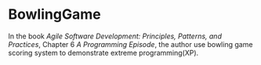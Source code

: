 # BowlingGame
In the book *Agile Software Development: Principles, Patterns, and Practices*, Chapter 6 *A Programming Episode*, the author use bowling game scoring system to demonstrate extreme programming(XP).
